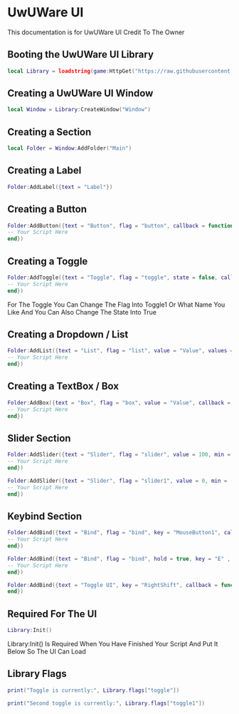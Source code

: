 # UwUWare UI
This documentation is for UwUWare UI Credit To The Owner

## Booting the UwUWare UI Library
```lua
local Library = loadstring(game:HttpGet("https://raw.githubusercontent.com/ToraScript/Script/main/test", true))()
```




## Creating a UwUWare UI Window
```lua
local Window = Library:CreateWindow("Window")
```

## Creating a Section
```lua
local Folder = Window:AddFolder("Main")
```

## Creating a Label
```lua
Folder:AddLabel({text = "Label"})
```

## Creating a Button
```lua
Folder:AddButton({text = "Button", flag = "button", callback = function()
-- Your Script Here
end})
```

## Creating a Toggle
```lua
Folder:AddToggle({text = "Toggle", flag = "toggle", state = false, callback = function(a)
-- Your Script Here
end})
```
For The Toggle You Can Change The Flag Into Toggle1 Or What Name You Like And You Can Also Change The State Into True

## Creating a Dropdown / List
```lua
Folder:AddList({text = "List", flag = "list", value = "Value", values = {"Value1", "Value2", "Value3", "Value4"}, callback = function(a)
-- Your Script Here
end})
```

## Creating a TextBox / Box
```lua
Folder:AddBox({text = "Box", flag = "box", value = "Value", callback = function(a)
-- Your Script Here
end})
```

## Slider Section
```lua
Folder:AddSlider({text = "Slider", flag = "slider", value = 100, min = 20, max = 200, float = 0.3, callback = function(a)
-- Your Script Here
end})
```
```lua
Folder:AddSlider({text = "Slider", flag = "slider1", value = 0, min = -50, max = 100, callback = function(a)
-- Your Script Here
end})
```
## Keybind Section
```lua
Folder:AddBind({text = "Bind", flag = "bind", key = "MouseButton1", callback = function()
-- Your Script Here
end})
```
```lua
Folder:AddBind({text = "Bind", flag = "bind", hold = true, key = "E" , callback = function(a)
-- Your Script Here
end})
```
```lua
Folder:AddBind({text = "Toggle UI", key = "RightShift", callback = function() library:Close()
end})
```

## Required For The UI
```lua
Library:Init()
```
Library:Init() Is Required When You Have Finished Your Script And Put It Below So The UI Can Load

## Library Flags
```lua
print("Toggle is currently:", Library.flags["toggle"])
```
```lua
print("Second toggle is currently:", Library.flags["toggle1"])
```
